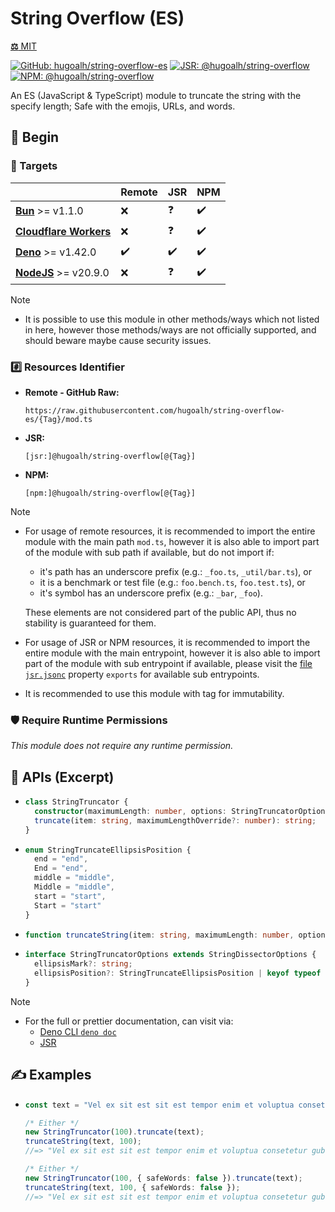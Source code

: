 # String Overflow (ES)

[**⚖️** MIT](./LICENSE.md)

[![GitHub: hugoalh/string-overflow-es](https://img.shields.io/github/v/release/hugoalh/string-overflow-es?label=hugoalh/string-overflow-es&labelColor=181717&logo=github&logoColor=ffffff&sort=semver&style=flat "GitHub: hugoalh/string-overflow-es")](https://github.com/hugoalh/string-overflow-es)
[![JSR: @hugoalh/string-overflow](https://img.shields.io/jsr/v/@hugoalh/string-overflow?label=@hugoalh/string-overflow&labelColor=F7DF1E&logo=jsr&logoColor=000000&style=flat "JSR: @hugoalh/string-overflow")](https://jsr.io/@hugoalh/string-overflow)
[![NPM: @hugoalh/string-overflow](https://img.shields.io/npm/v/@hugoalh/string-overflow?label=@hugoalh/string-overflow&labelColor=CB3837&logo=npm&logoColor=ffffff&style=flat "NPM: @hugoalh/string-overflow")](https://www.npmjs.com/package/@hugoalh/string-overflow)

An ES (JavaScript & TypeScript) module to truncate the string with the specify length; Safe with the emojis, URLs, and words.

## 🔰 Begin

### 🎯 Targets

|  | **Remote** | **JSR** | **NPM** |
|:--|:--|:--|:--|
| **[Bun](https://bun.sh/)** >= v1.1.0 | ❌ | ❓ | ✔️ |
| **[Cloudflare Workers](https://workers.cloudflare.com/)** | ❌ | ❓ | ✔️ |
| **[Deno](https://deno.land/)** >= v1.42.0 | ✔️ | ✔️ | ✔️ |
| **[NodeJS](https://nodejs.org/)** >= v20.9.0 | ❌ | ❓ | ✔️ |

> [!NOTE]
> - It is possible to use this module in other methods/ways which not listed in here, however those methods/ways are not officially supported, and should beware maybe cause security issues.

### #️⃣ Resources Identifier

- **Remote - GitHub Raw:**
  ```
  https://raw.githubusercontent.com/hugoalh/string-overflow-es/{Tag}/mod.ts
  ```
- **JSR:**
  ```
  [jsr:]@hugoalh/string-overflow[@{Tag}]
  ```
- **NPM:**
  ```
  [npm:]@hugoalh/string-overflow[@{Tag}]
  ```

> [!NOTE]
> - For usage of remote resources, it is recommended to import the entire module with the main path `mod.ts`, however it is also able to import part of the module with sub path if available, but do not import if:
>
>   - it's path has an underscore prefix (e.g.: `_foo.ts`, `_util/bar.ts`), or
>   - it is a benchmark or test file (e.g.: `foo.bench.ts`, `foo.test.ts`), or
>   - it's symbol has an underscore prefix (e.g.: `_bar`, `_foo`).
>
>   These elements are not considered part of the public API, thus no stability is guaranteed for them.
> - For usage of JSR or NPM resources, it is recommended to import the entire module with the main entrypoint, however it is also able to import part of the module with sub entrypoint if available, please visit the [file `jsr.jsonc`](./jsr.jsonc) property `exports` for available sub entrypoints.
> - It is recommended to use this module with tag for immutability.

### 🛡️ Require Runtime Permissions

*This module does not require any runtime permission.*

## 🧩 APIs (Excerpt)

- ```ts
  class StringTruncator {
    constructor(maximumLength: number, options: StringTruncatorOptions = {});
    truncate(item: string, maximumLengthOverride?: number): string;
  }
  ```
- ```ts
  enum StringTruncateEllipsisPosition {
    end = "end",
    End = "end",
    middle = "middle",
    Middle = "middle",
    start = "start",
    Start = "start"
  }
  ```
- ```ts
  function truncateString(item: string, maximumLength: number, options: StringTruncatorOptions = {}): string;
  ```
- ```ts
  interface StringTruncatorOptions extends StringDissectorOptions {
    ellipsisMark?: string;
    ellipsisPosition?: StringTruncateEllipsisPosition | keyof typeof StringTruncateEllipsisPosition;
  }
  ```

> [!NOTE]
> - For the full or prettier documentation, can visit via:
>   - [Deno CLI `deno doc`](https://docs.deno.com/runtime/reference/cli/documentation_generator/)
>   - [JSR](https://jsr.io/@hugoalh/string-overflow)

## ✍️ Examples

- ```ts
  const text = "Vel ex sit est sit est tempor enim et voluptua consetetur gubergren gubergren ut. Amet dolores sit. Duo iriure vel dolore illum diam. Ea vero diam diam tincidunt molestie elitr te sed nisl ut vulputate tincidunt accusam sit sed. Amet sea dolore rebum amet accusam labore dolor no sadipscing labore. Sit erat sit sed voluptua tempor sit ea dolor et.";

  /* Either */
  new StringTruncator(100).truncate(text);
  truncateString(text, 100);
  //=> "Vel ex sit est sit est tempor enim et voluptua consetetur gubergren gubergren ut. Amet dolores..."

  /* Either */
  new StringTruncator(100, { safeWords: false }).truncate(text);
  truncateString(text, 100, { safeWords: false });
  //=> "Vel ex sit est sit est tempor enim et voluptua consetetur gubergren gubergren ut. Amet dolores si..."
  ```
